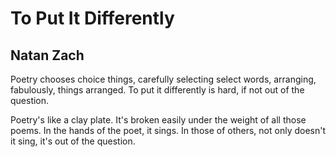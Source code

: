 # To Put It Differently
## Natan Zach
Poetry chooses choice things, carefully selecting
select words, arranging,
fabulously, things arranged. To put it differently
is hard, if not out of the question.

Poetry's like a clay plate. It's broken easily
under the weight of all those poems. In the hands
of the poet, it sings. In those of others, not only
doesn't it sing, it's out of the question.